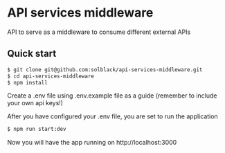 # API services middleware

API to serve as a middleware to consume different external APIs

## Quick start

```bash
$ git clone git@github.com:solblack/api-services-middleware.git
$ cd api-services-middleware
$ npm install
```

Create a .env file using .env.example file as a guide (remember to include your own api keys!)

After you have configured your .env file, you are set to run the application

```bash
$ npm run start:dev
```

Now you will have the app running on http://localhost:3000
